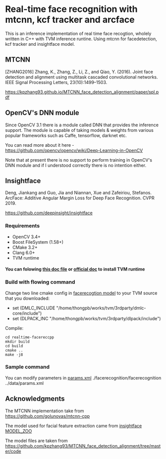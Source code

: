 # Real-time face recognition with mtcnn, kcf tracker and arcface

This is an inference implementation of real time face recogtion, wholely written in C++ with TVM inference runtine. Using mtcnn for facedetection, kcf tracker and insightface model.

## MTCNN

[ZHANG2016] Zhang, K., Zhang, Z., Li, Z., and Qiao, Y. (2016). Joint face detection and alignment using multitask cascaded convolutional networks. IEEE Signal Processing Letters, 23(10):1499–1503.

https://kpzhang93.github.io/MTCNN_face_detection_alignment/paper/spl.pdf

## OpenCV's DNN module

Since OpenCV 3.1 there is a module called DNN that provides the inference support. The module is capable of taking models & weights from various popular frameworks such as Caffe, tensorflow, darknet etc.

You can read more about it here - https://github.com/opencv/opencv/wiki/Deep-Learning-in-OpenCV

Note that at present there is no support to perform training in OpenCV's DNN module and if I understood correctly there is no intention either.

## Insightface
Deng, Jiankang and Guo, Jia and Niannan, Xue and Zafeiriou, Stefanos. ArcFace: Additive Angular Margin Loss for Deep Face Recognition. CVPR 2019. 

https://github.com/deepinsight/insightface

### Requirements

* OpenCV 3.4+
* Boost FileSystem (1.58+) 
* CMake 3.2+
* Clang 6.0+
* TVM runtime

#### You can folowing [this doc file](install_requirements.md) or [official doc](https://docs.tvm.ai/install/from_source.html#) to install TVM runtime


### Build with flowing command
Change two line cmake config in [facerecogtion model](facerecognition/CMakeLists.txt) to your TVM source that you downloaded:
- set (DMLC_INCLUDE "/home/thongpb/works/tvm/3rdparty/dmlc-core/include")
- set (DLPACK_INC "/home/thongpb/works/tvm/3rdparty/dlpack/include")

Compile:

    cd realtime-facereccpp
    mkdir build
    cd build
    cmake ..
    make -j8

### Sample command
You can modify parameters in [params.xml](data/params.xml)
    ./facerecognition/facerecognition ../data/params.xml


## Acknowledgments
The MTCNN implementation take from https://github.com/golunovas/mtcnn-cpp

The model used for facial feature extraction came from [insightface MODEL_ZOO](https://github.com/deepinsight/insightface/wiki/Model-Zoo) 

The model files are taken from https://github.com/kpzhang93/MTCNN_face_detection_alignment/tree/master/code 
